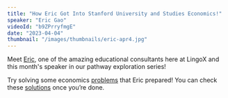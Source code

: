 ```yaml
---
title: "How Eric Got Into Stanford University and Studies Economics!"
speaker: "Eric Gao"
videoId: "b9ZPrryfmgE"
date: "2023-04-04"
thumbnail: "/images/thumbnails/eric-apr4.jpg"
---
```


Meet [Eric](/team/consultants/eric), one of the amazing educational consultants here at LingoX and this month's speaker in our pathway exploration series!

Try solving some economics [problems](https://drive.google.com/file/d/1I3ZWW6L5RBlqQXPu1sixD7gtpTiYso3q/view?usp=share_link) that Eric prepared! You can check these [solutions](https://drive.google.com/file/d/1Mor9uZJ1ZXRX3vzDE2TtokgtkPyCaZHZ/view?usp=sharing) once you’re done.